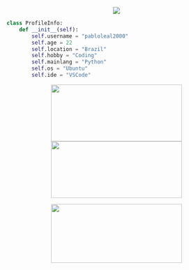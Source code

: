 <p align="center">
    <img src="https://readme-typing-svg.herokuapp.com?font=Fira+Code&pause=1000&color=6F0076&width=435&lines=Ola%2C+bem+vindo+ao+meu+perfil;hi%2C+welcome+to+my+profile">
</p>

```py
class ProfileInfo:
    def __init__(self):
        self.username = "pabloleal2000"
        self.age = 22
        self.location = "Brazil"
        self.hobby = "Coding"
        self.mainlang = "Python"
        self.os = "Ubuntu"
        self.ide = "VSCode"
  ```
<p align="center">
    <img width="300px" height="130px" src="https://github-readme-stats.vercel.app/api?username=pabloleal2000&show_icons=true&theme=tokyonight&include_all_commits=true&hide_border=true"></img>
    <img width="300px" height="130px" src="https://github-readme-streak-stats.herokuapp.com/?user=pabloleal2000&theme=tokyonight&hide_border=true"></img>
</p>
<p align="center">
    <img width="300px" height="135px"src="https://github-readme-stats.vercel.app/api/top-langs/?username=pabloleal2000&layout=compact&theme=tokyonight&hide_border=true&langs_count=10"></img>
</p>
